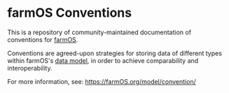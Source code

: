 # farmOS Conventions

This is a repository of community-maintained documentation of conventions for
[farmOS](https://farmOS.org).

Conventions are agreed-upon strategies for storing data of different types
within farmOS's [data model](https://farmOS.org/model), in order to achieve
comparability and interoperability.

For more information, see: https://farmOS.org/model/convention/

